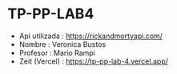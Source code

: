 # TP-PP-LAB4
* Api utilizada : https://rickandmortyapi.com/
* Nombre : Veronica Bustos
* Profesor : Mario Rampi
* Zeit (Vercel) : https://tp-pp-lab-4.vercel.app/
